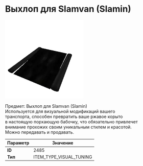 # Выхлоп для Slamvan (Slamin)

![Item Image](../img/2485.webp?raw=true)

Предмет: Выхлоп для Slamvan (Slamin)<br>Используется для визуальной модификаций вашего<br>транспорта, способен превратить ваше ржавое корыто<br>в настоящую порхающую бабочку, что обязательно привлечет<br>внимание прохожих своим уникальным стилем и красотой.<br>Можно передавать и продавать.


| Параметр | Значение |
|----------|----------|
| **ID** | 2485 |
| **Тип** | ITEM_TYPE_VISUAL_TUNING |

